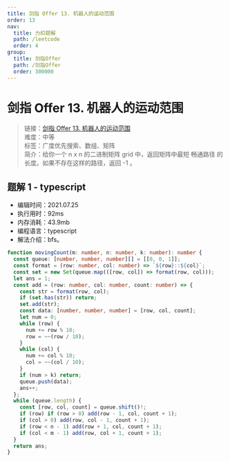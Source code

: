 ```yaml
---
title: 剑指 Offer 13. 机器人的运动范围
order: 13
nav:
  title: 力扣题解
  path: /leetcode
  order: 4
group:
  title: 剑指Offer
  path: /剑指Offer
  order: 300000
---
```


# 剑指 Offer 13. 机器人的运动范围

> 链接：[剑指 Offer 13. 机器人的运动范围](https://leetcode-cn.com/problems/shortest-path-in-binary-matrix/)  
> 难度：中等  
> 标签：广度优先搜索、数组、矩阵  
> 简介：给你一个 n x n 的二进制矩阵 grid 中，返回矩阵中最短 畅通路径 的长度。如果不存在这样的路径，返回 -1 。

## 题解 1 - typescript

- 编辑时间：2021.07.25
- 执行用时：92ms
- 内存消耗：43.9mb
- 编程语言：typescript
- 解法介绍：bfs。

```typescript
function movingCount(m: number, n: number, k: number): number {
  const queue: [number, number, number][] = [[0, 0, 1]];
  const format = (row: number, col: number) => `${row}::${col}`;
  const set = new Set(queue.map(([row, col]) => format(row, col)));
  let ans = 1;
  const add = (row: number, col: number, count: number) => {
    const str = format(row, col);
    if (set.has(str)) return;
    set.add(str);
    const data: [number, number, number] = [row, col, count];
    let num = 0;
    while (row) {
      num += row % 10;
      row = ~~(row / 10);
    }
    while (col) {
      num += col % 10;
      col = ~~(col / 10);
    }
    if (num > k) return;
    queue.push(data);
    ans++;
  };
  while (queue.length) {
    const [row, col, count] = queue.shift()!;
    if (row) if (row > 0) add(row - 1, col, count + 1);
    if (col > 0) add(row, col - 1, count + 1);
    if (row < n - 1) add(row + 1, col, count + 1);
    if (col < m - 1) add(row, col + 1, count + 1);
  }
  return ans;
}
```
